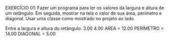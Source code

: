 EXERCÍCIO 01:
Fazer um programa para ler os valores da largura e altura de um retângulo. Em
seguida, mostrar na tela o valor de sua área, perímetro e diagonal. Usar uma classe
como mostrado no projeto ao lado.

Entre a largura e altura do retângulo:
3.00
4.00
AREA = 12.00
PERÍMETRO = 14.00
DIAGONAL = 5.00